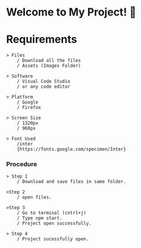 
# Welcome to My Project! 👋

# Requirements

    > Files
        / Download all the files
        / Assets (Images Folder)

    > Software
        / Visual Code Studio 
        / or any code editor

    > Platform 
        / Google
        / Firefox

    > Screen Size
        / 1320px
        / 960px

    > Font Used
        /inter
        {https://fonts.google.com/specimen/Inter}


### Procedure
    
    > Step 1
        / Download and save files in same folder.

    >Step 2
        / open files.

    >Step 3
        / Go to terminal (cntrl+j) 
        / Type npm start.
        / Project open successfully.

    > Step 4
        / Project sucessfully open.